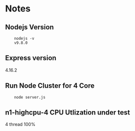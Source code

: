# Notes

## Nodejs Version
```
    nodejs -v
    v9.8.0
```

## Express version
4.16.2

## Run Node Cluster for 4 Core
```
    node server.js
```

## n1-highcpu-4 CPU Utlization under test
4 thread 100%
